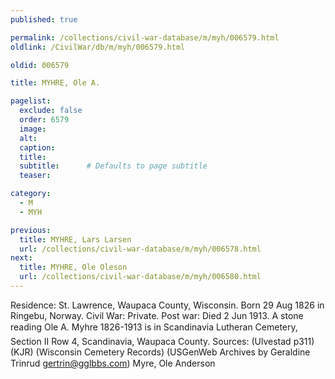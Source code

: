 ```yaml
---
published: true

permalink: /collections/civil-war-database/m/myh/006579.html
oldlink: /CivilWar/db/m/myh/006579.html

oldid: 006579

title: MYHRE, Ole A.

pagelist:
  exclude: false
  order: 6579
  image: 
  alt:
  caption:
  title:
  subtitle:      # Defaults to page subtitle
  teaser:

category: 
  - M 
  - MYH

previous:
  title: MYHRE, Lars Larsen
  url: /collections/civil-war-database/m/myh/006578.html  
next:
  title: MYHRE, Ole Oleson
  url: /collections/civil-war-database/m/myh/006580.html   
---
```

Residence: St. Lawrence, Waupaca County, Wisconsin. Born 29 Aug 1826 in Ringebu, Norway. Civil War: Private. Post war: Died 2 Jun 1913. A stone reading &#147;Ole A. Myhre 1826-1913&#148; is in Scandinavia Lutheran Cemetery, Section II Row 4, Scandinavia, Waupaca County. Sources: (Ulvestad p311) (KJR) (Wisconsin Cemetery Records) (USGenWeb Archives by Geraldine Trinrud [gertrin@gglbbs.com](mailto:gertrin@gglbbs.com)) &#147;Myre, Ole Anderson&#148;